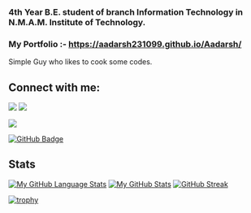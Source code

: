 ### 4th Year B.E. student of branch Information Technology in N.M.A.M. Institute of Technology.
### My Portfolio :- https://aadarsh231099.github.io/Aadarsh/
Simple Guy who likes to cook some codes.

## Connect with me:
<p align="left">
<a href = "https://www.linkedin.com/in/aadarsh-9978091a8/"><img src="https://img.icons8.com/fluent/48/000000/linkedin.png"/></a>
<a href = "https://www.instagram.com/aadarsh_hanu?r=nametag"><img src="https://img.icons8.com/fluent/48/000000/instagram-new.png"/></a>
</p>

![](https://visitor-badge.laobi.icu/badge?page_id=aadarsh231099.aadarsh231099)

<a href="https://github.com/aadarsh231099?tab=followers"><img src="https://img.shields.io/github/followers/aadarsh231099?label=Followers&style=social" alt="GitHub Badge"></a>

<a><h2>Stats</h2></a>
[![My GitHub Language Stats](https://github-readme-stats.vercel.app/api/top-langs/?username=aadarsh231099&langs_count=5&theme=tokyonight)]() 
[![My GitHub Stats](https://github-readme-stats.vercel.app/api/?username=aadarsh231099&count_private=true&theme=tokyonight&showicons=true)]()
[![GitHub Streak](https://github-readme-streak-stats.herokuapp.com/?user=aadarsh231099&theme=tokyonight)]()

[![trophy](https://github-profile-trophy.vercel.app/?username=aadarsh231099&theme=onedark)](https://github.com/ryo-ma/github-profile-trophy)



<!--![giphy](https://media.giphy.com/media/RbDKaczqWovIugyJmW/giphy.gif)
<!--
**aadarsh231099/aadarsh231099** is a ✨ _special_ ✨ repository because its `README.md` (this file) appears on your GitHub profile.

Here are some ideas to get you started:

- 🔭 I’m currently working on ...
- 🌱 I’m currently learning ...
- 👯 I’m looking to collaborate on ...
- 🤔 I’m looking for help with ...
- 💬 Ask me about ...
- 📫 How to reach me: ...
- 😄 Pronouns: ...
- ⚡ Fun fact: ...
-->
